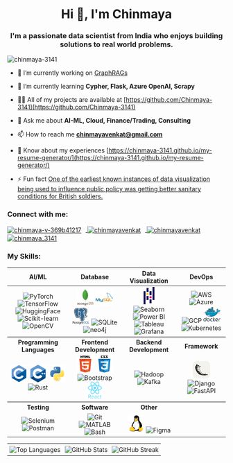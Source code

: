 <h1 align="center">Hi 👋, I'm Chinmaya</h1>
<h3 align="center">I'm a passionate data scientist from India who enjoys building solutions to real world problems.</h3>

<p align="left"> <img src="https://komarev.com/ghpvc/?username=chinmaya-3141&label=Profile%20views&color=0e75b6&style=flat" alt="chinmaya-3141" /> </p>

- 🔭 I’m currently working on [GraphRAGs](https://example.com/)

- 🌱 I’m currently learning **Cypher, Flask, Azure OpenAI, Scrapy**

- 👨‍💻 All of my projects are available at [https://github.com/Chinmaya-3141](https://github.com/Chinmaya-3141)

<!--
- 👯 I’m looking to collaborate on [(no active project at the moment)](https://example.com/)"

- 🤝 I’m looking for help with [(no active project at the moment)](https://example.com/)"

- 📝 I write articles on [https://example.com/](https://example.com/)"
-->

- 💬 Ask me about **AI-ML, Cloud, Finance/Trading, Consulting**

- 📫 How to reach me **chinmayavenkat@gmail.com**

- 📄 Know about my experiences [https://chinmaya-3141.github.io/my-resume-generator/](https://chinmaya-3141.github.io/my-resume-generator/)

- ⚡ Fun fact [One of the earliest known instances of data visualization being used to influence public policy was getting better sanitary conditions for British soldiers.](https://www.smithsonianmag.com/history/surprising-history-infographic-180959563/)

<h3 align="left">Connect with me:</h3>
<p align="left">
  <a href="https://linkedin.com/in/chinmaya-v-369b41217" target="blank">
    <img align="center" src="https://raw.githubusercontent.com/rahuldkjain/github-profile-readme-generator/master/src/images/icons/Social/linked-in-alt.svg" alt="chinmaya-v-369b41217" height="30" width="40" style="margin-right: 10px;" />
  </a>
  <a href="https://kaggle.com/chinmayavenkat" target="blank">
    <img align="center" src="https://raw.githubusercontent.com/rahuldkjain/github-profile-readme-generator/master/src/images/icons/Social/kaggle.svg" alt="chinmayavenkat" height="30" width="40" style="margin-right: 10px;" />
  </a>
  <a href="https://www.hackerrank.com/chinmayavenkat" target="blank">
    <img align="center" src="https://raw.githubusercontent.com/rahuldkjain/github-profile-readme-generator/master/src/images/icons/Social/hackerrank.svg" alt="chinmayavenkat" height="30" width="40" style="margin-right: 10px;" />
  </a>
  <a href="https://www.leetcode.com/chinmaya_3141" target="blank">
    <img align="center" src="https://raw.githubusercontent.com/rahuldkjain/github-profile-readme-generator/master/src/images/icons/Social/leet-code.svg" alt="chinmaya_3141" height="30" width="40" />
  </a>
</p>


<h3 align="left">My Skills:</h3>
<table>
  <thead>
    <tr>
      <th>AI/ML</th>
      <th>Database</th>
      <th>Data Visualization</th>
      <th>DevOps</th>
    </tr>
  </thead>
  <tbody>
    <tr>
      <td align="center">
        <div>
          <img src="https://www.vectorlogo.zone/logos/pytorch/pytorch-icon.svg" alt="PyTorch" width="40" height="40"/>
          <img src="https://www.vectorlogo.zone/logos/tensorflow/tensorflow-icon.svg" alt="TensorFlow" width="40" height="40"/>
          <img src="https://cdn.worldvectorlogo.com/logos/huggingface-2.svg" alt="HuggingFace" width="40" height="40"/>
          <img src="https://upload.wikimedia.org/wikipedia/commons/0/05/Scikit_learn_logo_small.svg" alt="Scikit-learn" width="40" height="40"/>
          <img src="https://www.vectorlogo.zone/logos/opencv/opencv-icon.svg" alt="OpenCV" width="40" height="40"/>
        </div>
      </td>
      <td align="center">
        <div>
          <img src="https://raw.githubusercontent.com/devicons/devicon/master/icons/mongodb/mongodb-original-wordmark.svg" alt="MongoDB" width="40" height="40"/>
          <img src="https://raw.githubusercontent.com/devicons/devicon/master/icons/mysql/mysql-original-wordmark.svg" alt="MySQL" width="40" height="40"/>
          <img src="https://raw.githubusercontent.com/devicons/devicon/master/icons/postgresql/postgresql-original-wordmark.svg" alt="PostgreSQL" width="40" height="40"/>
          <img src="https://www.vectorlogo.zone/logos/sqlite/sqlite-icon.svg" alt="SQLite" width="40" height="40"/>
          <img src="https://cdn.freebiesupply.com/logos/large/2x/neo4j-logo-png-transparent.png" alt="neo4j" width="40" height="40"/>
        </div>
      </td>
      <td align="center">
        <div>
          <img src="https://raw.githubusercontent.com/devicons/devicon/2ae2a900d2f041da66e950e4d48052658d850630/icons/pandas/pandas-original.svg" alt="Pandas" width="40" height="40"/>
          <img src="https://seaborn.pydata.org/_images/logo-mark-lightbg.svg" alt="Seaborn" width="40" height="40"/>
          <img src="https://begincodingnow.com/wp-content/uploads/2017/09/New_Power_BI_Logosvg.png" alt="Power BI" width="40" height="40"/>          
          <img src="https://www.svgrepo.com/show/354428/tableau-icon.svg" alt="Tableau" width="40" height="40"/>
          <img src="https://www.vectorlogo.zone/logos/grafana/grafana-icon.svg" alt="Grafana" width="40" height="40"/>
        </div>
      </td>
      <td align="center">
        <div>
          <img src="https://logohistory.net/wp-content/uploads/2023/06/AWS-Emblem.png" alt="AWS" width="40" height="35"/>
          <img src="https://www.vectorlogo.zone/logos/microsoft_azure/microsoft_azure-icon.svg" alt="Azure" width="40" height="40"/>
          <img src="https://www.vectorlogo.zone/logos/google_cloud/google_cloud-icon.svg" alt="GCP" width="40" height="40"/>
          <img src="https://raw.githubusercontent.com/devicons/devicon/master/icons/docker/docker-original-wordmark.svg" alt="Docker" width="40" height="40"/>
          <img src="https://www.vectorlogo.zone/logos/kubernetes/kubernetes-icon.svg" alt="Kubernetes" width="40" height="40"/>
        </div>
      </td>
    </tr>
    <tr>
      <th>Programming Languages</th>
      <th>Frontend Development</th>
      <th>Backend Development</th>
      <th>Framework</th>
    </tr>
    <tr>
      <td align="center">
        <div>
          <img src="https://raw.githubusercontent.com/devicons/devicon/master/icons/c/c-original.svg" alt="C" width="40" height="40"/>
          <img src="https://raw.githubusercontent.com/devicons/devicon/master/icons/cplusplus/cplusplus-original.svg" alt="C++" width="40" height="40"/>
          <img src="https://raw.githubusercontent.com/devicons/devicon/master/icons/python/python-original.svg" alt="Python" width="40" height="40"/>
          <img src="https://www.rust-lang.org/logos/rust-logo-512x512.png" alt="Rust" width="40" height="40"/>        
        </div>
      </td>
      <td align="center">
        <div>
          <img src="https://raw.githubusercontent.com/devicons/devicon/master/icons/html5/html5-original-wordmark.svg" alt="HTML5" width="40" height="40"/>
          <img src="https://raw.githubusercontent.com/devicons/devicon/master/icons/css3/css3-original-wordmark.svg" alt="CSS3" width="40" height="40"/>
          <img src="https://getbootstrap.com/docs/5.3/assets/brand/bootstrap-logo.svg" alt="Bootstrap" width="40" height="40"/>          
          <img src="https://raw.githubusercontent.com/devicons/devicon/master/icons/react/react-original-wordmark.svg" alt="React" width="40" height="40"/>
        </div>
      </td>
      <td align="center">
        <div>
          <img src="https://www.vectorlogo.zone/logos/apache_hadoop/apache_hadoop-icon.svg" alt="Hadoop" width="40" height="40"/>
          <!-- <img src="https://www.vectorlogo.zone/logos/apache_kafka/apache_kafka-icon.svg" alt="Kafka" width="40" height="40"/> -->
          <img src="https://cdn.prod.website-files.com/62038ffc9cd2db4558e3c7b7/623b44a1913c46041e39c836_kafka.svg" alt="Kafka" width="40" height="40"/>        
        </div>
      </td>
      <td align="center">
        <div>
          <img src="https://github.com/tandpfun/skill-icons/blob/main/icons/Flask-Light.svg" alt="Flask" width="40" height="40"/>
          <img src="https://cdn.worldvectorlogo.com/logos/django.svg" alt="Django" width="40" height="40"/>
          <img src="https://www.cdnlogo.com/logos/f/59/fastapi.svg" alt="FastAPI" width="40" height="40"/>
        </div>
      </td>
    </tr>
    <tr>
      <th>Testing</th>
      <th>Software</th>
      <th>Other</th>
      <th></th>
    </tr>
    <tr>
      <td align="center">
        <div>
          <img src="https://raw.githubusercontent.com/detain/svg-logos/780f25886640cef088af994181646db2f6b1a3f8/svg/selenium-logo.svg" alt="Selenium" width="40" height="40"/>
          <img src="https://www.vectorlogo.zone/logos/getpostman/getpostman-icon.svg" alt="Postman" width="40" height="40"/>
        </div>
      </td>
      <td align="center">
        <div>
          <img src="https://www.vectorlogo.zone/logos/git-scm/git-scm-icon.svg" alt="Git" width="40" height="40"/>
          <img src="https://upload.wikimedia.org/wikipedia/commons/2/21/Matlab_Logo.png" alt="MATLAB" width="40" height="40"/>
          <img src="https://img.icons8.com/?size=160&id=50ZQHdJTmPqw&format=png" alt="Bash" width="50" height="50"/>
        </div>
      </td>
      <td align="center">
        <div>
          <img src="https://raw.githubusercontent.com/devicons/devicon/master/icons/linux/linux-original.svg" alt="Linux" width="40" height="40"/>
          <img src="https://www.vectorlogo.zone/logos/figma/figma-icon.svg" alt="Figma" width="40" height="40"/>
        </div>
      </td>
      <td align="center">
        <div>
        </div>
      </td>
    </tr>
  </tbody>
</table>

<table align="center">
  <tr>
    <td align="center" style="padding: 5px;">
      <img width="275" src="https://github-readme-stats.vercel.app/api/top-langs?username=chinmaya-3141&show_icons=true&locale=en&layout=compact" alt="Top Languages" />
    </td>
    <td align="center" style="padding: 5px;">
      <img width="310" src="https://github-readme-stats.vercel.app/api?username=chinmaya-3141&show_icons=true&locale=en" alt="GitHub Stats" />
    </td>
    <td align="center" style="padding: 5px;">
      <img width="325" src="https://github-readme-streak-stats.herokuapp.com/?user=chinmaya-3141" alt="GitHub Streak" />
    </td>
  </tr>
</table>

<!--
<h3 align="left">Connect with me:</h3>
<p align="left">
<a href="https://linkedin.com/in/chinmaya-v-369b41217" target="blank"><img align="center" src="https://raw.githubusercontent.com/rahuldkjain/github-profile-readme-generator/master/src/images/icons/Social/linked-in-alt.svg" alt="chinmaya-v-369b41217" height="30" width="40" /></a>
<a href="https://kaggle.com/chinmayavenkat" target="blank"><img align="center" src="https://raw.githubusercontent.com/rahuldkjain/github-profile-readme-generator/master/src/images/icons/Social/kaggle.svg" alt="chinmayavenkat" height="30" width="40" /></a>
<a href="https://www.hackerrank.com/chinmayavenkat" target="blank"><img align="center" src="https://raw.githubusercontent.com/rahuldkjain/github-profile-readme-generator/master/src/images/icons/Social/hackerrank.svg" alt="chinmayavenkat" height="30" width="40" /></a>
<a href="https://www.leetcode.com/chinmaya_3141" target="blank"><img align="center" src="https://raw.githubusercontent.com/rahuldkjain/github-profile-readme-generator/master/src/images/icons/Social/leet-code.svg" alt="chinmaya_3141" height="30" width="40" /></a>
</p>

<h3 align="left">Languages and Tools:</h3>
<p align="left"> <a href="https://aws.amazon.com" target="_blank" rel="noreferrer"> <img src="https://raw.githubusercontent.com/devicons/devicon/master/icons/amazonwebservices/amazonwebservices-original-wordmark.svg" alt="aws" width="40" height="40"/> </a> <a href="https://azure.microsoft.com/en-in/" target="_blank" rel="noreferrer"> <img src="https://www.vectorlogo.zone/logos/microsoft_azure/microsoft_azure-icon.svg" alt="azure" width="40" height="40"/> </a> <a href="https://www.gnu.org/software/bash/" target="_blank" rel="noreferrer"> <img src="https://www.vectorlogo.zone/logos/gnu_bash/gnu_bash-icon.svg" alt="bash" width="40" height="40"/> </a> <a href="https://getbootstrap.com" target="_blank" rel="noreferrer"> <img src="https://raw.githubusercontent.com/devicons/devicon/master/icons/bootstrap/bootstrap-plain-wordmark.svg" alt="bootstrap" width="40" height="40"/> </a> <a href="https://www.cprogramming.com/" target="_blank" rel="noreferrer"> <img src="https://raw.githubusercontent.com/devicons/devicon/master/icons/c/c-original.svg" alt="c" width="40" height="40"/> </a> <a href="https://www.w3schools.com/cpp/" target="_blank" rel="noreferrer"> <img src="https://raw.githubusercontent.com/devicons/devicon/master/icons/cplusplus/cplusplus-original.svg" alt="cplusplus" width="40" height="40"/> </a> <a href="https://www.w3schools.com/css/" target="_blank" rel="noreferrer"> <img src="https://raw.githubusercontent.com/devicons/devicon/master/icons/css3/css3-original-wordmark.svg" alt="css3" width="40" height="40"/> </a> <a href="https://www.djangoproject.com/" target="_blank" rel="noreferrer"> <img src="https://cdn.worldvectorlogo.com/logos/django.svg" alt="django" width="40" height="40"/> </a> <a href="https://www.docker.com/" target="_blank" rel="noreferrer"> <img src="https://raw.githubusercontent.com/devicons/devicon/master/icons/docker/docker-original-wordmark.svg" alt="docker" width="40" height="40"/> </a> <a href="https://www.figma.com/" target="_blank" rel="noreferrer"> <img src="https://www.vectorlogo.zone/logos/figma/figma-icon.svg" alt="figma" width="40" height="40"/> </a> <a href="https://flask.palletsprojects.com/" target="_blank" rel="noreferrer"> <img src="https://www.vectorlogo.zone/logos/pocoo_flask/pocoo_flask-icon.svg" alt="flask" width="40" height="40"/> </a> <a href="https://cloud.google.com" target="_blank" rel="noreferrer"> <img src="https://www.vectorlogo.zone/logos/google_cloud/google_cloud-icon.svg" alt="gcp" width="40" height="40"/> </a> <a href="https://git-scm.com/" target="_blank" rel="noreferrer"> <img src="https://www.vectorlogo.zone/logos/git-scm/git-scm-icon.svg" alt="git" width="40" height="40"/> </a> <a href="https://grafana.com" target="_blank" rel="noreferrer"> <img src="https://www.vectorlogo.zone/logos/grafana/grafana-icon.svg" alt="grafana" width="40" height="40"/> </a> <a href="https://hadoop.apache.org/" target="_blank" rel="noreferrer"> <img src="https://www.vectorlogo.zone/logos/apache_hadoop/apache_hadoop-icon.svg" alt="hadoop" width="40" height="40"/> </a> <a href="https://www.w3.org/html/" target="_blank" rel="noreferrer"> <img src="https://raw.githubusercontent.com/devicons/devicon/master/icons/html5/html5-original-wordmark.svg" alt="html5" width="40" height="40"/> </a> <a href="https://kafka.apache.org/" target="_blank" rel="noreferrer"> <img src="https://www.vectorlogo.zone/logos/apache_kafka/apache_kafka-icon.svg" alt="kafka" width="40" height="40"/> </a> <a href="https://kubernetes.io" target="_blank" rel="noreferrer"> <img src="https://www.vectorlogo.zone/logos/kubernetes/kubernetes-icon.svg" alt="kubernetes" width="40" height="40"/> </a> <a href="https://www.linux.org/" target="_blank" rel="noreferrer"> <img src="https://raw.githubusercontent.com/devicons/devicon/master/icons/linux/linux-original.svg" alt="linux" width="40" height="40"/> </a> <a href="https://www.mathworks.com/" target="_blank" rel="noreferrer"> <img src="https://upload.wikimedia.org/wikipedia/commons/2/21/Matlab_Logo.png" alt="matlab" width="40" height="40"/> </a> <a href="https://www.mongodb.com/" target="_blank" rel="noreferrer"> <img src="https://raw.githubusercontent.com/devicons/devicon/master/icons/mongodb/mongodb-original-wordmark.svg" alt="mongodb" width="40" height="40"/> </a> <a href="https://www.mysql.com/" target="_blank" rel="noreferrer"> <img src="https://raw.githubusercontent.com/devicons/devicon/master/icons/mysql/mysql-original-wordmark.svg" alt="mysql" width="40" height="40"/> </a> <a href="https://opencv.org/" target="_blank" rel="noreferrer"> <img src="https://www.vectorlogo.zone/logos/opencv/opencv-icon.svg" alt="opencv" width="40" height="40"/> </a> <a href="https://pandas.pydata.org/" target="_blank" rel="noreferrer"> <img src="https://raw.githubusercontent.com/devicons/devicon/2ae2a900d2f041da66e950e4d48052658d850630/icons/pandas/pandas-original.svg" alt="pandas" width="40" height="40"/> </a> <a href="https://www.postgresql.org" target="_blank" rel="noreferrer"> <img src="https://raw.githubusercontent.com/devicons/devicon/master/icons/postgresql/postgresql-original-wordmark.svg" alt="postgresql" width="40" height="40"/> </a> <a href="https://postman.com" target="_blank" rel="noreferrer"> <img src="https://www.vectorlogo.zone/logos/getpostman/getpostman-icon.svg" alt="postman" width="40" height="40"/> </a> <a href="https://www.python.org" target="_blank" rel="noreferrer"> <img src="https://raw.githubusercontent.com/devicons/devicon/master/icons/python/python-original.svg" alt="python" width="40" height="40"/> </a> <a href="https://pytorch.org/" target="_blank" rel="noreferrer"> <img src="https://www.vectorlogo.zone/logos/pytorch/pytorch-icon.svg" alt="pytorch" width="40" height="40"/> </a> <a href="https://reactjs.org/" target="_blank" rel="noreferrer"> <img src="https://raw.githubusercontent.com/devicons/devicon/master/icons/react/react-original-wordmark.svg" alt="react" width="40" height="40"/> </a> <a href="https://www.rust-lang.org" target="_blank" rel="noreferrer"> <img src="https://raw.githubusercontent.com/devicons/devicon/master/icons/rust/rust-plain.svg" alt="rust" width="40" height="40"/> </a> <a href="https://scikit-learn.org/" target="_blank" rel="noreferrer"> <img src="https://upload.wikimedia.org/wikipedia/commons/0/05/Scikit_learn_logo_small.svg" alt="scikit_learn" width="40" height="40"/> </a> <a href="https://seaborn.pydata.org/" target="_blank" rel="noreferrer"> <img src="https://seaborn.pydata.org/_images/logo-mark-lightbg.svg" alt="seaborn" width="40" height="40"/> </a> <a href="https://www.selenium.dev" target="_blank" rel="noreferrer"> <img src="https://raw.githubusercontent.com/detain/svg-logos/780f25886640cef088af994181646db2f6b1a3f8/svg/selenium-logo.svg" alt="selenium" width="40" height="40"/> </a> <a href="https://www.sqlite.org/" target="_blank" rel="noreferrer"> <img src="https://www.vectorlogo.zone/logos/sqlite/sqlite-icon.svg" alt="sqlite" width="40" height="40"/> </a> <a href="https://www.tensorflow.org" target="_blank" rel="noreferrer"> <img src="https://www.vectorlogo.zone/logos/tensorflow/tensorflow-icon.svg" alt="tensorflow" width="40" height="40"/> </a> </p>
-->
<!--
[comment]: # (<p><img align="left" src="https://github-readme-stats.vercel.app/api/top-langs?username=chinmaya-3141&show_icons=true&locale=en&layout=compact" alt="chinmaya-3141" /></p>)

[comment]: # (<p>&nbsp;<img align="center" src="https://github-readme-stats.vercel.app/api?username=chinmaya-3141&show_icons=true&locale=en" alt="chinmaya-3141" /></p>)

[comment]: # (<p><img align="center" src="https://github-readme-streak-stats.herokuapp.com/?user=chinmaya-3141&" alt="chinmaya-3141" /></p>)
-->



<!-- Cards in a table 
<table align="center">
  <tr>
    <td>
      <img src="https://github-readme-stats.vercel.app/api/top-langs?username=chinmaya-3141&show_icons=true&locale=en&layout=compact" alt="Top Languages" />
    </td>
    <td>
      <img src="https://github-readme-stats.vercel.app/api?username=chinmaya-3141&show_icons=true&locale=en" alt="GitHub Stats" />
    </td>
    <td>
        <img src="https://github-readme-streak-stats.herokuapp.com/?user=chinmaya-3141" alt="GitHub Streak" />
    </td>
  </tr>
</table>
-->

<!--
<p align="center">
  <img src="https://github-readme-streak-stats.herokuapp.com/?user=chinmaya-3141" alt="GitHub Streak" />
</p>
-->

<!---
Chinmaya-3141/Chinmaya-3141 is a ✨ special ✨ repository because its `README.md` (this file) appears on your GitHub profile.
You can click the Preview link to take a look at your changes.
--->
